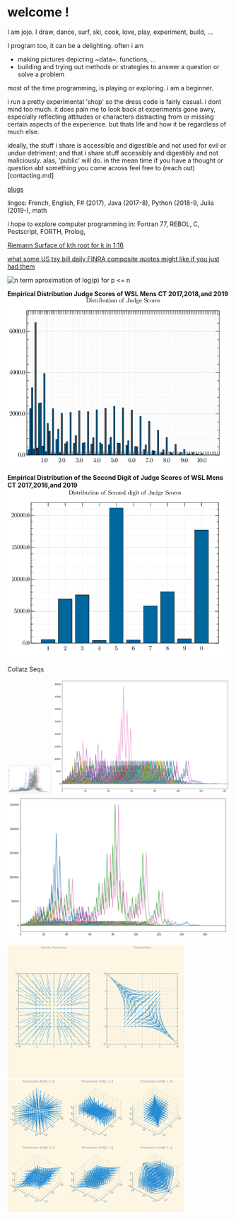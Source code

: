 welcome !
====

I am jojo. I draw, dance, surf, ski, cook, love, play, experiment, build, ...

I program too, it can be a delighting. often i am 
- making pictures depicting ~data~, functions, ...
- building and trying out methods or strategies to answer a question or solve a problem 

most of the time programming, is playing or exploring. i am a beginner.

i run a pretty experimental 'shop' so the dress code is fairly casual.
i dont mind too much. it does pain me to look back at experiments gone awry, especially reflecting attitudes or characters distracting from or missing certain aspects of the experience. but thats life and how it be regardless of much else. 

ideally, the stuff i share is accessible and digestible and not used for evil or undue detriment; and that i share stuff accessibly and digestibly and not maliciously. alas, 'public' will do.
in the mean time if you have a thought or question abt something you come across feel free to (reach out)[contacting.md]

[plugs](plug.md)

lingos: French, English, F# (2017), Java (2017-8), Python (2018-9, Julia (2019-), math

i hope to explore computer programming in: Fortran 77, REBOL, C, Postscript, FORTH, Prolog,

[Riemann Surface of kth root for k in 1:16](viz/RiemannSurfacesOf1stRootTo16thRoot.pdf)

[what some US tsy bill daily FINRA composite quotes might like if you just had them](viz/RatesPlots.html)

![n term aproximation of log(p) for p <= n ](viz/asymaprxLogOfPrimes.gif)

**Empirical Distribution Judge Scores of WSL Mens CT 2017,2018,and 2019**
![](viz/EDFofJudgeScores.png)

**Empirical Distribution of the Second Digit of Judge Scores of WSL Mens CT 2017,2018,and 2019**
![](viz/EDFof2ndDigitOfJudgeScores.png)

Collatz Seqs
<p>
<img src="Collatz/CollatzDictSeqs100.png" alt="100 seqs" width="100">
<img src="Collatz/CollatzDictSeqs500.png" alt="500 seqs" width="400">
<img src="Collatz/CollatzDictSeqs1000.png" alt="1000 seqs" width="500">
</p>

<p>
<img src="viz/PermVectFieldsIn2.png" alt="Permutation Vector Fields in 2 space acting on some rational points" width="400">
<img src="viz/PermVectFieldsIn3.png" alt="Permutation Vector Fields in 3 space acting on some rational points" width="400">
</p>